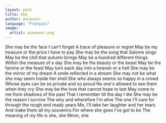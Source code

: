 ```yaml
---
layout: post
title: She
author: Aznavour
language: "Français"
image:
  artist: aznavour.png
---
```

She may be the face I can't forget
A trace of pleasure or regret
May be my treasure or the price I have to pay
She may be the song that Salome sings
May be the chill that autumn brings
May be a hundred different things
Within the measure of a day
She may be the beauty or the beast
May be the famine or the feast
May turn each day into a heaven or a hell
She may be the mirror of my dream
A smile reflected in a stream
She may not be what she may seem
Inside her shell
She who always seems so happy in a crowd
Whose eyes can be so private and so proud
No one's allowed to see them when they cry
She may be the love that cannot hope to last
May come to me from shadows of the past
That I remember till the day I die
She may be the reason I survive
The why and wherefore I'm alive
The one I'll care for through the rough and ready years
Me, I'll take her laughter and her tears
And make them all my souvenirs
For where she goes I've got to be
The meaning of my life is she, she
Mmm, she
